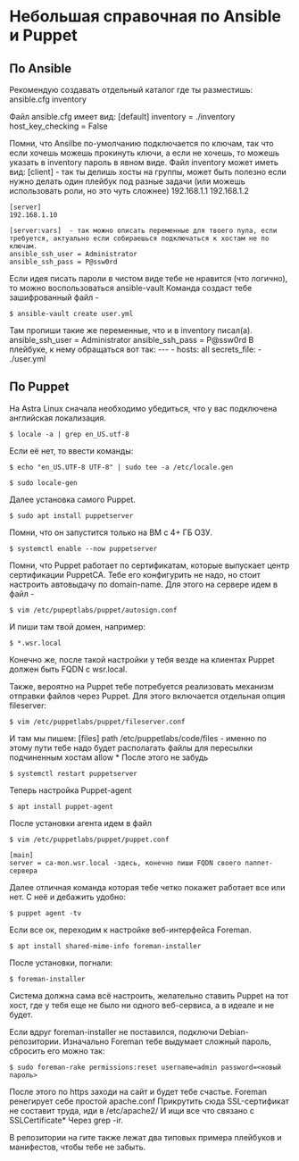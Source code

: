 # Небольшая справочная по Ansible и Puppet

## По Ansible
Рекомендую создавать отдельный каталог где ты разместишь:
ansible.cfg
inventory

Файл ansible.cfg имеет вид:
    [default]
    inventory = ./inventory
    host_key_checking = False

Помни, что Ansilbe по-умолчанию подключается по ключам, так что если хочешь можешь прокинуть ключи, а если не хочешь, то можешь указать в inventory пароль в явном виде.
Файл inventory может иметь вид:
    [client] - так ты делишь хосты на группы, может быть полезно если нужно делать один плейбук под разные задачи (или можешь использовать роли, но это чуть сложнее)
    192.168.1.1
    192.168.1.2

    [server]
    192.168.1.10

    [server:vars]  - так можно описать переменные для твоего пула, если требуется, актуально если собираешься подключаться к хостам не по ключам. 
    ansible_ssh_user = Administrator
    ansible_ssh_pass = P@ssw0rd 

Если идея писать пароли в чистом виде тебе не нравится (что логично), то можно воспользоваться ansible-vault
Команда создаст тебе зашифрованный файл -
```console
$ ansible-vault create user.yml
```
Там пропиши такие же переменные, что и в inventory писал(а).
    ansible_ssh_user = Administrator
    ansible_ssh_pass = P@ssw0rd
В плейбуке, к нему обращаться вот так: 
    ---
    - hosts: all
      secrets_file:
        - ./user.yml

## По Puppet
На Astra Linux сначала необходимо убедиться, что у вас подключена английская локализация. 
```console
$ locale -a | grep en_US.utf-8
```
Если её нет, то ввести команды: 
```console
$ echo "en_US.UTF-8 UTF-8" | sudo tee -a /etc/locale.gen
```
```console
$ sudo locale-gen
```

Далее установка самого Puppet.
```console
$ sudo apt install puppetserver
```
Помни, что он запустится только на ВМ с 4+ ГБ ОЗУ.
```console
$ systemctl enable --now puppetserver
```

Помни, что Puppet работает по сертификатам, которые выпускает центр сертификации PuppetCA. Тебе его конфигурить не надо, но стоит настроить автовыдачу по domain-name.
Для этого на сервере идем в файл - 
```console
$ vim /etc/pupeptlabs/puppet/autosign.conf
```
И пиши там твой домен, например: 
```console
$ *.wsr.local
```
Конечно же, после такой настройки у тебя везде на клиентах Puppet должен быть FQDN с wsr.local.

Также, вероятно на Puppet тебе потребуется реализовать механизм отправки файлов через Puppet. Для этого включается отдельная опция fileserver:
```console
$ vim /etc/puppetlabs/puppet/fileserver.conf
```
И там мы пишем:
    [files]
    path /etc/puppetlabs/code/files - именно по этому пути тебе надо будет располагать файлы для пересылки подчиненным хостам
    allow *
После этого не забудь
```console
$ systemctl restart puppetserver
```
Теперь настройка Puppet-agent
```console
$ apt install puppet-agent
```
После установки агента идем в файл
```console
$ vim /etc/puppetlabs/puppet/puppet.conf
```
    [main]
    server = ca-mon.wsr.local -здесь, конечно пиши FQDN своего паппет-сервера

Далее отличная команда которая тебе четко покажет работает все или нет.
С неё и дебажить удобно:

```console
$ puppet agent -tv
```

Если все ок, переходим к настройке веб-интерфейса Foreman.
```console
$ apt install shared-mime-info foreman-installer
```
После установки, погнали: 
```console
$ foreman-installer
```

Система должна сама всё настроить, желательно ставить Puppet на тот хост, где у тебя еще не было ни одного веб-сервиса, а в идеале и не будет.

Если вдруг foreman-installer не поставился, подключи Debian-репозитории.
Изначально Foreman тебе выдумает сложный пароль, сбросить его можно так: 
```console
$ sudo foreman-rake permissions:reset username=admin password=<новый пароль>
```
После этого по https заходи на сайт и будет тебе счастье.
Foreman ренегирует себе простой apache.conf
Прикрутить сюда SSL-сертификат не составит труда, иди в /etc/apache2/
И ищи все что связано с SSLCertificate*
Через grep -ir.

В репозитории на гите также лежат два типовых примера плейбуков и манифестов, чтобы тебе не забыть.


